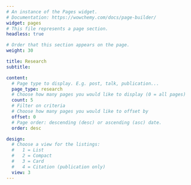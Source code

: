 ```yaml
---
# An instance of the Pages widget.
# Documentation: https://wowchemy.com/docs/page-builder/
widget: pages
# This file represents a page section.
headless: true

# Order that this section appears on the page.
weight: 30

title: Research
subtitle:

content:
  # Page type to display. E.g. post, talk, publication...
  page_type: research
  # Choose how many pages you would like to display (0 = all pages)
  count: 5
  # Filter on criteria
  # Choose how many pages you would like to offset by
  offset: 0
  # Page order: descending (desc) or ascending (asc) date.
  order: desc

design:
  # Choose a view for the listings:
  #   1 = List
  #   2 = Compact
  #   3 = Card
  #   4 = Citation (publication only)
  view: 3
---
```

